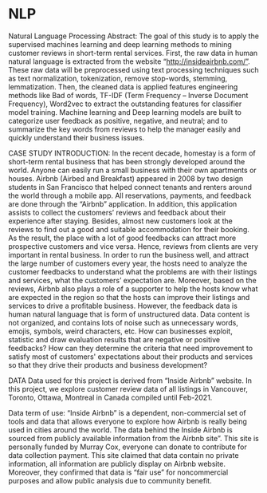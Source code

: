 # NLP
Natural Language Processing
Abstract: The goal of this study is to apply the supervised machines learning and deep learning methods to mining customer reviews in short-term rental services. First, the raw data in human natural language is extracted from the website “http://insideairbnb.com/”. These raw data will be preprocessed using text processing techniques such as text normalization, tokenization, remove stop-words, stemming, lemmatization. Then, the cleaned data is applied features engineering methods like Bad of words, TF-IDF (Term Frequency – Inverse Document Frequency), Word2vec to extract the outstanding features for classifier model training. Machine learning and Deep learning models are built to categorize user feedback as positive, negative, and neutral; and to summarize the key words from reviews to help the manager easily and quickly understand their business issues.

CASE STUDY INTRODUCTION:
In the recent decade, homestay is a form of short-term rental business that has been strongly developed around the world. Anyone can easily run a small business with their own apartments or houses. Airbnb (Airbed and Breakfast) appeared in 2008 by two design students in San Francisco that helped connect tenants and renters around the world through a mobile app. All reservations, payments, and feedback are done through the “Airbnb” application. In addition, this application assists to collect the customers’ reviews and feedback about their experience after staying. Besides, almost new customers look at the reviews to find out a good and suitable accommodation for their booking. As the result, the place with a lot of good feedbacks can attract more prospective customers and vice versa. Hence, reviews from clients are very important in rental business. In order to run the business well, and attract the large number of customers every year, the hosts need to analyze the customer feedbacks to understand what the problems are with their listings and services, what the customers’ expectation are. Moreover, based on the reviews, Airbnb also plays a role of a supporter to help the hosts know what are expected in the region so that the hosts can improve their listings and services to drive a profitable business. However, the feedback data is human natural language that is form of unstructured data. Data content is not organized, and contains lots of noise such as unnecessary words, emojis, symbols, weird characters, etc. How can businesses exploit, statistic and draw evaluation results that are
negative or positive feedbacks? How can they determine the criteria that need improvement to satisfy most of customers' expectations about their products and services so that they drive their products and business development?

DATA
Data used for this project is derived from “Inside Airbnb” website. In this project, we explore customer review data of all listings in Vancouver, Toronto, Ottawa, Montreal in Canada compiled until Feb-2021.

Data term of use:
“Inside Airbnb” is a dependent, non-commercial set of tools and data that allows
everyone to explore how Airbnb is really being used in cities around the world. The data
behind the Inside Airbnb is sourced from publicly available information from the Airbnb
site”. This site is personally funded by Murray Cox, everyone can donate to contribute for
data collection payment.
This site claimed that data contain no private information, all information are publicly
display on Airbnb website. Moreover, they confirmed that data is “fair use” for noncommercial
purposes and allow public analysis due to community benefit.

